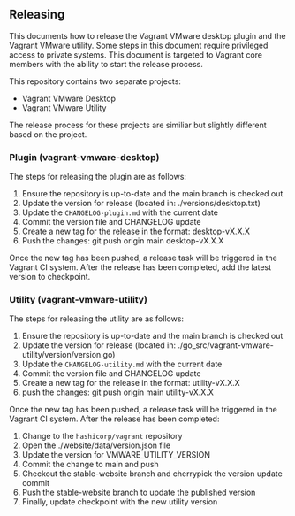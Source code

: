 ## Releasing

This documents how to release the Vagrant VMware desktop plugin and the
Vagrant VMware utility. Some steps in this document require privileged
access to private systems. This document is targeted to Vagrant core
members with the ability to start the release process.

This repository contains two separate projects:

* Vagrant VMware Desktop
* Vagrant VMware Utility

The release process for these projects are similiar but slightly different based on the
project.

### Plugin (vagrant-vmware-desktop)

The steps for releasing the plugin are as follows:

1. Ensure the repository is up-to-date and the main branch is checked out
1. Update the version for release (located in: ./versions/desktop.txt)
1. Update the `CHANGELOG-plugin.md` with the current date
1. Commit the version file and CHANGELOG update
1. Create a new tag for the release in the format: desktop-vX.X.X
1. Push the changes: git push origin main desktop-vX.X.X

Once the new tag has been pushed, a release task will be triggered in the Vagrant CI system. After the release has been completed, add the latest version to checkpoint.

### Utility (vagrant-vmware-utility)

The steps for releasing the utility are as follows:

1. Ensure the repository is up-to-date and the main branch is checked out
1. Update the version for release (located in: ./go_src/vagrant-vmware-utility/version/version.go)
1. Update the `CHANGELOG-utility.md` with the current date
1. Commit the version file and CHANGELOG update
1. Create a new tag for the release in the format: utility-vX.X.X
1. push the changes: git push origin main utility-vX.X.X

Once the new tag has been pushed, a release task will be triggered in the Vagrant CI system. After the release has been completed:

1. Change to the `hashicorp/vagrant` repository
1. Open the ./website/data/version.json file
1. Update the version for VMWARE_UTILITY_VERSION
1. Commit the change to main and push
1. Checkout the stable-website branch and cherrypick the version update commit
1. Push the stable-website branch to update the published version
1. Finally, update checkpoint with the new utility version
